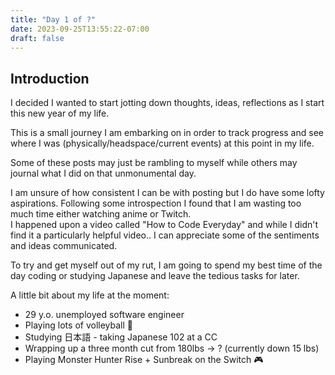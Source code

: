 ```yaml
---
title: "Day 1 of ?"
date: 2023-09-25T13:55:22-07:00
draft: false
---
```


## Introduction

I decided I wanted to start jotting down thoughts, ideas, reflections as I start this new year of my life.

This is a small journey I am embarking on in order to track progress and see where I was (physically/headspace/current events) at this point in my life.

Some of these posts may just be rambling to myself while others may journal what I did on that unmonumental day. 

I am unsure of how consistent I can be with posting but I do have some lofty aspirations. Following some introspection I found that I am wasting too much time either watching anime or Twitch.\
I happened upon a video called "How to Code Everyday" and while I didn't find it a particularly helpful video.. I can appreciate some of the sentiments and ideas communicated.

To try and get myself out of my rut, I am going to spend my best time of the day coding or studying Japanese and leave the tedious tasks for later.

A little bit about my life at the moment:
* 29 y.o. unemployed software engineer
* Playing lots of volleyball 🏐
* Studying 日本語 - taking Japanese 102 at a CC
* Wrapping up a three month cut from 180lbs -> ? (currently down 15 lbs)
* Playing Monster Hunter Rise + Sunbreak on the Switch 🎮
